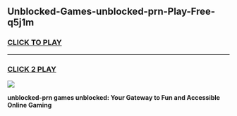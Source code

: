 
## Unblocked-Games-unblocked-prn-Play-Free-q5j1m
<h3>
<a href="https://premium76.site?title=unblocked-prn&ref=20M">CLICK TO PLAY</a></h3>
<hr>

<h3>
<a href="https://premium76.site?title=unblocked-prn&ref=20M">CLICK 2 PLAY</a>
  
</h3>

<a href="https://premium76.site?title=unblocked-prn&ref=19M"><img src="https://clearcache.store/games.png"></a>


**unblocked-prn games unblocked: Your Gateway to Fun and Accessible Online Gaming**
